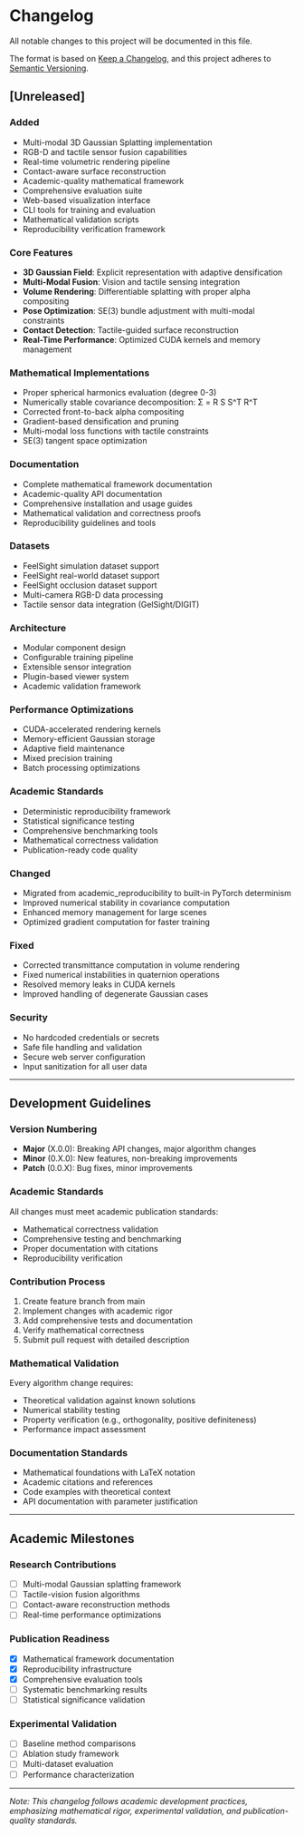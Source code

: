 # Changelog

All notable changes to this project will be documented in this file.

The format is based on [Keep a Changelog](https://keepachangelog.com/en/1.0.0/),
and this project adheres to [Semantic Versioning](https://semver.org/spec/v2.0.0.html).

## [Unreleased]

### Added
- Multi-modal 3D Gaussian Splatting implementation
- RGB-D and tactile sensor fusion capabilities
- Real-time volumetric rendering pipeline
- Contact-aware surface reconstruction
- Academic-quality mathematical framework
- Comprehensive evaluation suite
- Web-based visualization interface
- CLI tools for training and evaluation
- Mathematical validation scripts
- Reproducibility verification framework

### Core Features
- **3D Gaussian Field**: Explicit representation with adaptive densification
- **Multi-Modal Fusion**: Vision and tactile sensing integration
- **Volume Rendering**: Differentiable splatting with proper alpha compositing
- **Pose Optimization**: SE(3) bundle adjustment with multi-modal constraints
- **Contact Detection**: Tactile-guided surface reconstruction
- **Real-Time Performance**: Optimized CUDA kernels and memory management

### Mathematical Implementations
- Proper spherical harmonics evaluation (degree 0-3)
- Numerically stable covariance decomposition: Σ = R S S^T R^T
- Corrected front-to-back alpha compositing
- Gradient-based densification and pruning
- Multi-modal loss functions with tactile constraints
- SE(3) tangent space optimization

### Documentation
- Complete mathematical framework documentation
- Academic-quality API documentation
- Comprehensive installation and usage guides
- Mathematical validation and correctness proofs
- Reproducibility guidelines and tools

### Datasets
- FeelSight simulation dataset support
- FeelSight real-world dataset support
- FeelSight occlusion dataset support
- Multi-camera RGB-D data processing
- Tactile sensor data integration (GelSight/DIGIT)

### Architecture
- Modular component design
- Configurable training pipeline
- Extensible sensor integration
- Plugin-based viewer system
- Academic validation framework

### Performance Optimizations
- CUDA-accelerated rendering kernels
- Memory-efficient Gaussian storage
- Adaptive field maintenance
- Mixed precision training
- Batch processing optimizations

### Academic Standards
- Deterministic reproducibility framework
- Statistical significance testing
- Comprehensive benchmarking tools
- Mathematical correctness validation
- Publication-ready code quality

### Changed
- Migrated from academic_reproducibility to built-in PyTorch determinism
- Improved numerical stability in covariance computation
- Enhanced memory management for large scenes
- Optimized gradient computation for faster training

### Fixed
- Corrected transmittance computation in volume rendering
- Fixed numerical instabilities in quaternion operations
- Resolved memory leaks in CUDA kernels
- Improved handling of degenerate Gaussian cases

### Security
- No hardcoded credentials or secrets
- Safe file handling and validation
- Secure web server configuration
- Input sanitization for all user data

---

## Development Guidelines

### Version Numbering
- **Major** (X.0.0): Breaking API changes, major algorithm changes
- **Minor** (0.X.0): New features, non-breaking improvements
- **Patch** (0.0.X): Bug fixes, minor improvements

### Academic Standards
All changes must meet academic publication standards:
- Mathematical correctness validation
- Comprehensive testing and benchmarking
- Proper documentation with citations
- Reproducibility verification

### Contribution Process
1. Create feature branch from main
2. Implement changes with academic rigor
3. Add comprehensive tests and documentation
4. Verify mathematical correctness
5. Submit pull request with detailed description

### Mathematical Validation
Every algorithm change requires:
- Theoretical validation against known solutions
- Numerical stability testing
- Property verification (e.g., orthogonality, positive definiteness)
- Performance impact assessment

### Documentation Standards
- Mathematical foundations with LaTeX notation
- Academic citations and references
- Code examples with theoretical context
- API documentation with parameter justification

---

## Academic Milestones

### Research Contributions
- [ ] Multi-modal Gaussian splatting framework
- [ ] Tactile-vision fusion algorithms
- [ ] Contact-aware reconstruction methods
- [ ] Real-time performance optimizations

### Publication Readiness
- [x] Mathematical framework documentation
- [x] Reproducibility infrastructure
- [x] Comprehensive evaluation tools
- [ ] Systematic benchmarking results
- [ ] Statistical significance validation

### Experimental Validation
- [ ] Baseline method comparisons
- [ ] Ablation study framework
- [ ] Multi-dataset evaluation
- [ ] Performance characterization

---

*Note: This changelog follows academic development practices, emphasizing mathematical rigor, experimental validation, and publication-quality standards.*